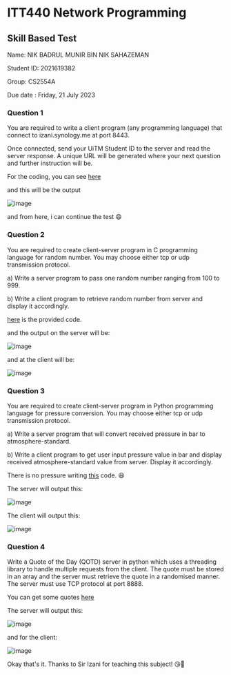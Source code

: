 # ITT440 Network Programming
## Skill Based Test

Name:  NIK BADRUL MUNIR BIN NIK SAHAZEMAN

Student ID:  2021619382

Group:  CS2554A <sub>

Due date : Friday, 21 July 2023

### Question 1

You are required to write a client program (any programming language) that connect to izani.synology.me at port 8443.

Once connected, send your UiTM Student ID to the server and read the server response. A unique URL will be generated where your next question and further instruction will be. 

For the coding, you can see [here](https://github.com/6D756E6972/ITT440-Network-Programming/tree/main/Assignment/Skill%20Based%20Test/Question%201)

and this will be the output

![image](https://github.com/6D756E6972/ITT440-Network-Programming/assets/129729880/b8103d55-0883-411d-8155-88e655cbf4bd)

and from here, i can continue the test 😄

### Question 2

You are required to create client-server program in C programming language for random number.  You may choose either tcp or udp transmission protocol.

a) Write a server program to pass one random number ranging from 100 to 999.

b) Write a client program to retrieve random number from server and display it accordingly.

[here](https://github.com/6D756E6972/ITT440-Network-Programming/tree/main/Assignment/Skill%20Based%20Test/Question%202) is the provided code.

and the output on the server will be:

![image](https://github.com/6D756E6972/ITT440-Network-Programming/assets/129729880/caa8f46a-9584-4eba-91b4-dcfe05210271)

and at the client will be:

![image](https://github.com/6D756E6972/ITT440-Network-Programming/assets/129729880/967c58f1-e598-4234-8375-fb3d58e683c4)

### Question 3

You are required to create client-server program in Python programming language for pressure conversion.  You may choose either tcp or udp transmission protocol.

a) Write a server program that will convert received pressure in bar to atmosphere-standard.

b) Write a client program to get user input pressure value in bar and display received atmosphere-standard value from server.  Display it accordingly.

There is no pressure writing [this](https://github.com/6D756E6972/ITT440-Network-Programming/tree/main/Assignment/Skill%20Based%20Test/Question%203) code. 😆

The server will output this:

![image](https://github.com/6D756E6972/ITT440-Network-Programming/assets/129729880/e369da43-c841-4b44-a033-55e1ac944549)

The client will output this:

![image](https://github.com/6D756E6972/ITT440-Network-Programming/assets/129729880/1f85bcb1-5ca9-4f5f-8dcc-86223f622dcc)

### Question 4

Write a Quote of the Day (QOTD) server in python which uses a threading library to handle multiple requests from the client.  The quote must be stored in an array and the server must retrieve the quote in a randomised manner.  The server must use TCP protocol at port 8888.

You can get some quotes [here](https://github.com/6D756E6972/ITT440-Network-Programming/tree/main/Assignment/Skill%20Based%20Test/Question%204)

The server will output this:

![image](https://github.com/6D756E6972/ITT440-Network-Programming/assets/129729880/855f5bcb-9fad-46dd-af3a-bd56c4fb187b)

and for the client:

![image](https://github.com/6D756E6972/ITT440-Network-Programming/assets/129729880/d935584f-63d0-4517-8ebd-52d6484bab0f)


Okay that's it. Thanks to Sir Izani for teaching this subject! 😘💌
